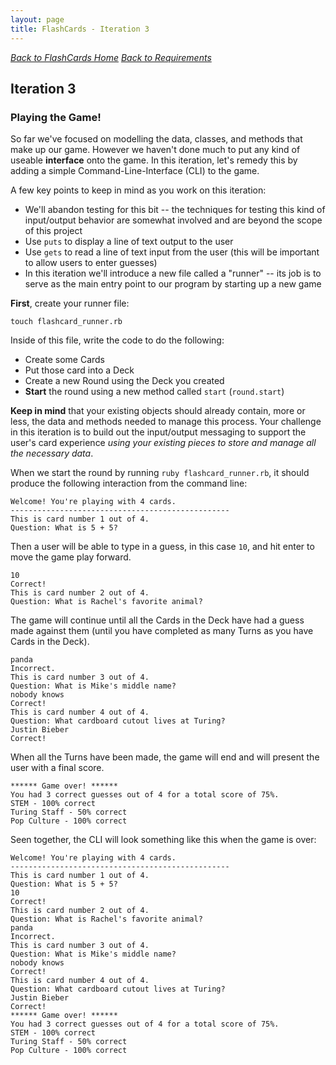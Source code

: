 ```yaml
---
layout: page
title: FlashCards - Iteration 3
---
```


_[Back to FlashCards Home](./index)_
_[Back to Requirements](./requirements)_

## Iteration 3


### Playing the Game!

So far we've focused on modelling the data, classes, and methods that make up our game. However we haven't done much to put any kind of useable **interface** onto the game. In this iteration, let's remedy this by adding a simple Command-Line-Interface (CLI) to the game.

A few key points to keep in mind as you work on this iteration:

* We'll abandon testing for this bit -- the techniques for testing this kind of input/output behavior are somewhat involved and are beyond the scope of this project
* Use `puts` to display a line of text output to the user
* Use `gets` to read a line of text input from the user (this will be important to allow users to enter guesses)
* In this iteration we'll introduce a new file called a "runner" -- its job is to serve as the main entry point to our program by starting up a new game

**First**, create your runner file:

```
touch flashcard_runner.rb
```

Inside of this file, write the code to do the following:

* Create some Cards
* Put those card into a Deck
* Create a new Round using the Deck you created
* **Start** the round using a new method called `start` (`round.start`)

**Keep in mind** that your existing objects should already contain, more or less, the data and methods needed to manage this process. Your challenge in this iteration is to build out the input/output messaging to support the user's card experience *using your existing pieces to store and manage all the necessary data*.

When we start the round by running `ruby flashcard_runner.rb`, it should produce the following interaction from the command line:


```
Welcome! You're playing with 4 cards.
-------------------------------------------------
This is card number 1 out of 4.
Question: What is 5 + 5?
```

Then a user will be able to type in a guess, in this case `10`, and hit enter to move the game play forward.

```
10
Correct!
This is card number 2 out of 4.
Question: What is Rachel's favorite animal?
```

The game will continue until all the Cards in the Deck have had a guess made against them (until you have completed as many Turns as you have Cards in the Deck).

```
panda
Incorrect.
This is card number 3 out of 4.
Question: What is Mike's middle name?
nobody knows
Correct!
This is card number 4 out of 4.
Question: What cardboard cutout lives at Turing?
Justin Bieber
Correct!
```

When all the Turns have been made, the game will end and will present the user with a final score.

```
****** Game over! ******
You had 3 correct guesses out of 4 for a total score of 75%.
STEM - 100% correct
Turing Staff - 50% correct
Pop Culture - 100% correct
```

Seen together, the CLI will look something like this when the game is over:

```
Welcome! You're playing with 4 cards.
-------------------------------------------------
This is card number 1 out of 4.
Question: What is 5 + 5?
10
Correct!
This is card number 2 out of 4.
Question: What is Rachel's favorite animal?
panda
Incorrect.
This is card number 3 out of 4.
Question: What is Mike's middle name?
nobody knows
Correct!
This is card number 4 out of 4.
Question: What cardboard cutout lives at Turing?
Justin Bieber
Correct!
****** Game over! ******
You had 3 correct guesses out of 4 for a total score of 75%.
STEM - 100% correct
Turing Staff - 50% correct
Pop Culture - 100% correct
```
